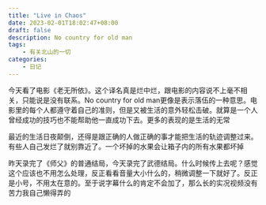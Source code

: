 ```yaml
---
title: "Live in Chaos"
date: 2023-02-01T18:02:47+08:00
draft: false 
description: No country for old man
tags: 
    - 有关北山的一切
categories: 
    - 日记  
---
```

今天看了电影《老无所依》。这个译名真是烂中烂，跟电影的内容说不上毫不相关，只能说是没有联系。No country for old man更像是表示落伍的一种意思。电影里的每个人都遵守着自己的准则，但是又被生活的意外轻松击破。就算是一个人曾经成功的技巧也不能帮助他一直成功下去。更多的表现的是生活的无常

最近的生活日夜颠倒，还得是跟正确的人做正确的事才能把生活的轨迹调整过来。有些人自己发烂了就别靠近了。一个坏掉的水果会让箱子内的所有水果都坏掉

昨天录完了《师父》的普通结局，今天录完了武德结局。什么时候传上去呢？感觉这个应该也不用怎么处理，反正看看音量大小什么的，稍微调整一下就好了。反正是小号，不用太在意的。至于说字幕什么的肯定不会加了，那么长的实况视频没有苦力我自己懒得弄的


